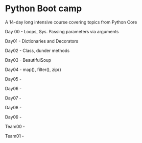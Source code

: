 # Python Boot camp
A 14-day long intensive course covering topics from Python Core


Day 00 - Loops, Sys. Passing parameters via arguments

Day01 - Dictionaries and Decorators

Day02 - Class, dunder methods

Day03 - BeautifulSoup

Day04 - map(), filter(), zip()

Day05 -

Day06 -

Day07 -

Day08 -

Day09 -

Team00 -

Team01 -
